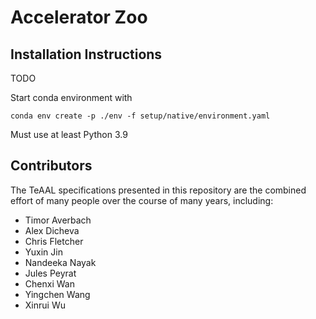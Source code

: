 # Accelerator Zoo

## Installation Instructions

TODO

Start conda environment with
```
conda env create -p ./env -f setup/native/environment.yaml
```

Must use at least Python 3.9

## Contributors

The TeAAL specifications presented in this repository are the combined effort of many people over the course of many years, including:

- Timor Averbach
- Alex Dicheva
- Chris Fletcher
- Yuxin Jin
- Nandeeka Nayak
- Jules Peyrat
- Chenxi Wan
- Yingchen Wang
- Xinrui Wu
